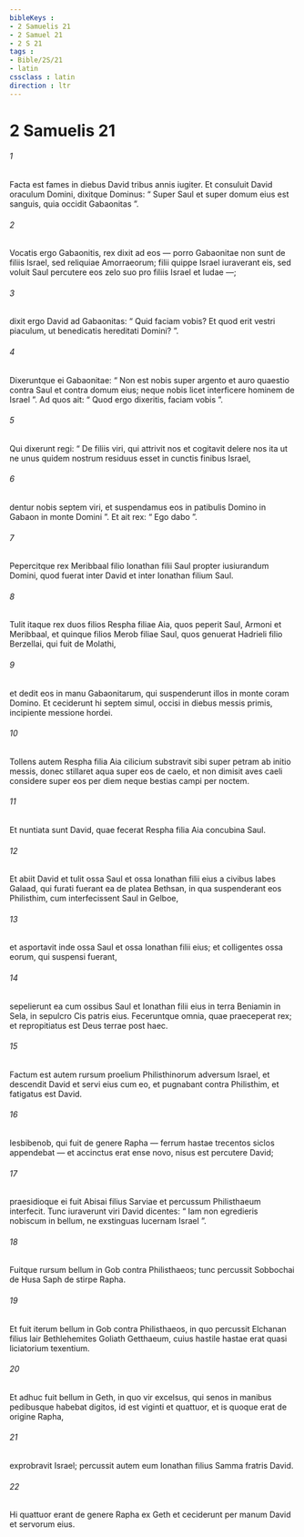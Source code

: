 ```yaml
---
bibleKeys : 
- 2 Samuelis 21
- 2 Samuel 21
- 2 S 21
tags : 
- Bible/2S/21
- latin
cssclass : latin
direction : ltr
---
```


# 2 Samuelis 21

###### 1
Facta est fames in diebus David tribus annis iugiter. Et consuluit David oraculum Domini, dixitque Dominus: “ Super Saul et super domum eius est sanguis, quia occidit Gabaonitas ”. 
###### 2
Vocatis ergo Gabaonitis, rex dixit ad eos — porro Gabaonitae non sunt de filiis Israel, sed reliquiae Amorraeorum; filii quippe Israel iuraverant eis, sed voluit Saul percutere eos zelo suo pro filiis Israel et Iudae —; 
###### 3
dixit ergo David ad Gabaonitas: “ Quid faciam vobis? Et quod erit vestri piaculum, ut benedicatis hereditati Domini? ”. 
###### 4
Dixeruntque ei Gabaonitae: “ Non est nobis super argento et auro quaestio contra Saul et contra domum eius; neque nobis licet interficere hominem de Israel ”. Ad quos ait: “ Quod ergo dixeritis, faciam vobis ”. 
###### 5
Qui dixerunt regi: “ De filiis viri, qui attrivit nos et cogitavit delere nos ita ut ne unus quidem nostrum residuus esset in cunctis finibus Israel, 
###### 6
dentur nobis septem viri, et suspendamus eos in patibulis Domino in Gabaon in monte Domini ”. Et ait rex: “ Ego dabo ”.
###### 7
Pepercitque rex Meribbaal filio Ionathan filii Saul propter iusiurandum Domini, quod fuerat inter David et inter Ionathan filium Saul. 
###### 8
Tulit itaque rex duos filios Respha filiae Aia, quos peperit Saul, Armoni et Meribbaal, et quinque filios Merob filiae Saul, quos genuerat Hadrieli filio Berzellai, qui fuit de Molathi, 
###### 9
et dedit eos in manu Gabaonitarum, qui suspenderunt illos in monte coram Domino. Et ceciderunt hi septem simul, occisi in diebus messis primis, incipiente messione hordei.
###### 10
Tollens autem Respha filia Aia cilicium substravit sibi super petram ab initio messis, donec stillaret aqua super eos de caelo, et non dimisit aves caeli considere super eos per diem neque bestias campi per noctem.
###### 11
Et nuntiata sunt David, quae fecerat Respha filia Aia concubina Saul. 
###### 12
Et abiit David et tulit ossa Saul et ossa Ionathan filii eius a civibus Iabes Galaad, qui furati fuerant ea de platea Bethsan, in qua suspenderant eos Philisthim, cum interfecissent Saul in Gelboe, 
###### 13
et asportavit inde ossa Saul et ossa Ionathan filii eius; et colligentes ossa eorum, qui suspensi fuerant, 
###### 14
sepelierunt ea cum ossibus Saul et Ionathan filii eius in terra Beniamin in Sela, in sepulcro Cis patris eius. Feceruntque omnia, quae praeceperat rex; et repropitiatus est Deus terrae post haec.
###### 15
Factum est autem rursum proelium Philisthinorum adversum Israel, et descendit David et servi eius cum eo, et pugnabant contra Philisthim, et fatigatus est David. 
###### 16
Iesbibenob, qui fuit de genere Rapha — ferrum hastae trecentos siclos appendebat — et accinctus erat ense novo, nisus est percutere David; 
###### 17
praesidioque ei fuit Abisai filius Sarviae et percussum Philisthaeum interfecit. Tunc iuraverunt viri David dicentes: “ Iam non egredieris nobiscum in bellum, ne exstinguas lucernam Israel ”.
###### 18
Fuitque rursum bellum in Gob contra Philisthaeos; tunc percussit Sobbochai de Husa Saph de stirpe Rapha.
###### 19
Et fuit iterum bellum in Gob contra Philisthaeos, in quo percussit Elchanan filius Iair Bethlehemites Goliath Getthaeum, cuius hastile hastae erat quasi liciatorium texentium.
###### 20
Et adhuc fuit bellum in Geth, in quo vir excelsus, qui senos in manibus pedibusque habebat digitos, id est viginti et quattuor, et is quoque erat de origine Rapha, 
###### 21
exprobravit Israel; percussit autem eum Ionathan filius Samma fratris David.
###### 22
Hi quattuor erant de genere Rapha ex Geth et ceciderunt per manum David et servorum eius.
